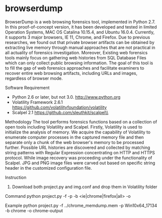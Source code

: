 # browserdump

BrowserDump is a web browsing forensics tool, implemented in Python 2.7. In this proof-of-concept version, it has been developed and tested in limited Operation Systems, MAC OS Catalina 10.15.4, and Ubuntu 16.0.4. Currently, it supports 3 major browsers, IE 11, Chrome, and Firefox. Due to previous researches, we found out that private browser artifacts can be obtained by extracting live memory through manual approaches that are not practical in all actuality of forensics investigation. Moreover, Existing web forensics tools mainly focus on gathering web histories from SQL Database Files which can only collect public browsing information. The goal of this tool is to fill the gap of web forensics approaches and facilitate examiners to recover entire web browsing artifacts, including URLs and images, regardless of browser mode.

Software Requirement
- Python 2.6 or later, but not 3.0. http://www.python.org
- Volatility Framework 2.6.1 https://github.com/volatilityfoundation/volatility
- Scalpel 2.1 https://github.com/sleuthkit/scalpel\\

Methodology
The tool performs forensics functions based on a collection of open tools including Volatility and Scalpel. Firstly, Volatility is used to initialize the analysis of memory. We acquire the capability of Volatility to enumerate computer processes in the captured memory file and then separate only a chunk of the web browser's memory to be processed further. Possible URL histories are discovered and collected by matching string patterns with Regular Expression concentrating on HTTP and HTTPS protocol. While image recovery was proceeding under the functionality of Scalpel. JPG and PNG image files were carved out based on specific string header in the customized configuration file.

Instruction
1. Download both project.py and img.conf and drop them in Volatility folder

Command
python project.py -f <inputfile> -p <profile> -b <ie|chrome|firefox|all> -o <output>

Example
python project.py -f ../chrome_memdump.mem -p Win10x64_17134 -b chrome -o chrome-output
